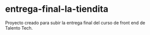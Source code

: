 # entrega-final-la-tiendita
Proyecto creado para subir la entrega final del curso de front end de Talento Tech. 
